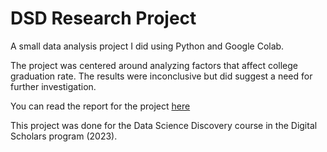 # DSD Research Project
A small data analysis project I did using Python and Google Colab.

The project was centered around analyzing factors that affect college graduation rate. The results were inconclusive but did suggest a need for further investigation.

You can read the report for the project [here](https://docs.google.com/document/d/10pQhnDqQicTvGSuASQQwKU8c0aGet4r5t6yln1GfppI/edit?usp=sharing)

This project was done for the Data Science Discovery course in the Digital Scholars program (2023).
